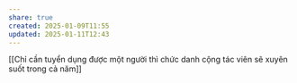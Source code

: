 ```yaml
---
share: true
created: 2025-01-09T11:55
updated: 2025-01-11T12:43
---
```

[[Chỉ cần tuyển dụng được một người thì chức danh cộng tác viên sẽ xuyên suốt trong cả năm]]